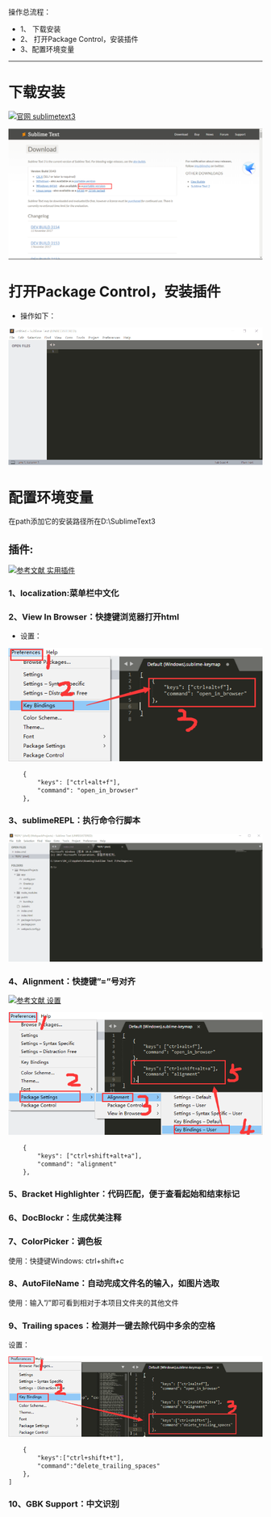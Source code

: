 操作总流程：
- 1、 下载安装
- 2、 打开Package Control，安装插件
- 3、配置环境变量

----------

# 下载安装
[![](https://img.shields.io/badge/官网-sublimetext3-red.svg "官网 sublimetext3")](http://www.sublimetext.com/3)

![](image/2-1.png)

# 打开Package Control，安装插件
- 操作如下：

![](image/2-2.gif)

# 配置环境变量
在path添加它的安装路径所在D:\SublimeText3

## 插件:
[![](https://img.shields.io/badge/参考文献-实用插件-yellow.svg "参考文献 实用插件")](http://blog.csdn.net/jianhua0902/article/details/43761899)

###  1、localization:菜单栏中文化
###  2、View In Browser：快捷键浏览器打开html
- 设置：

![](image/2-3.png)

```
	{
		"keys": ["ctrl+alt+f"],
		"command": "open_in_browser"
	},
```
### 3、sublimeREPL：执行命令行脚本
![](image/2-4.gif)
### 4、Alignment：快捷键”=”号对齐
[![](https://img.shields.io/badge/参考文献-设置-yellow.svg "参考文献 设置")](https://blog.csdn.net/sugang_ximi/article/details/48464253)

![](image/2-5.png)
```
	{
		"keys": ["ctrl+shift+alt+a"],
		"command": "alignment"
	},
```
### 5、Bracket Highlighter：代码匹配，便于查看起始和结束标记
### 6、DocBlockr：生成优美注释
### 7、ColorPicker：调色板
使用：快捷键Windows: ctrl+shift+c
### 8、AutoFileName：自动完成文件名的输入，如图片选取
使用：输入”/”即可看到相对于本项目文件夹的其他文件
### 9、Trailing spaces：检测并一键去除代码中多余的空格
设置：

![](image/2-6.png)

```
	{
		"keys":["ctrl+shift+t"],
		"command":"delete_trailing_spaces"
	},
]
```
### 10、GBK Support：中文识别
